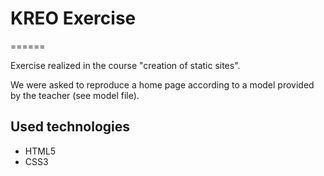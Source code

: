 # KREO Exercise
======

Exercise realized in the course "creation of static sites".

We were asked to reproduce a home page according to a model provided by the teacher (see model file).


## Used technologies
* HTML5
* CSS3